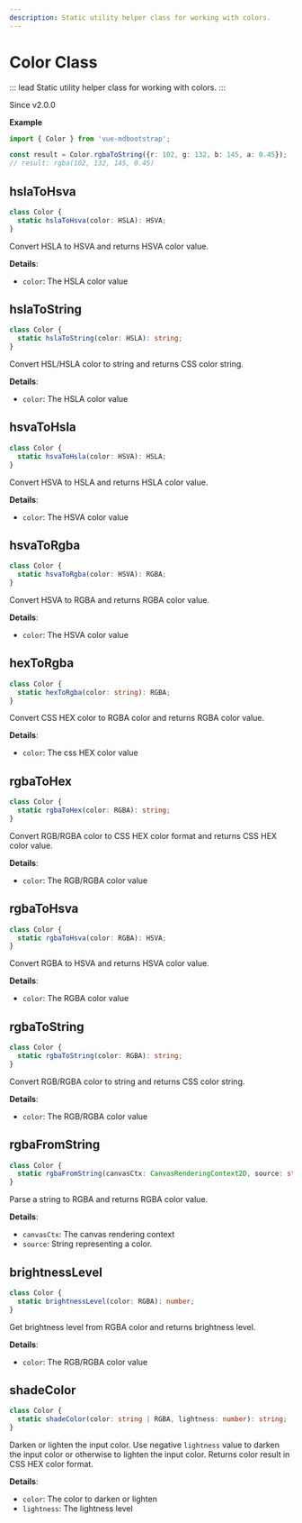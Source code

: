 ```yaml
---
description: Static utility helper class for working with colors.
---
```


# Color Class

::: lead
Static utility helper class for working with colors. 
:::

<SmallNote color="teal">Since v2.0.0</SmallNote>

**Example**

```ts
import { Color } from 'vue-mdbootstrap';

const result = Color.rgbaToString({r: 102, g: 132, b: 145, a: 0.45});
// result: rgba(102, 132, 145, 0.45)
```

<div class="doc-api">

## hslaToHsva

```ts
class Color {
  static hslaToHsva(color: HSLA): HSVA; 
}
``` 

Convert HSLA to HSVA and returns HSVA color value.

**Details**:
* `color`: The HSLA color value

## hslaToString 

```ts
class Color {
  static hslaToString(color: HSLA): string; 
}
```

Convert HSL/HSLA color to string and returns CSS color string.

**Details**:
* `color`: The HSLA color value

## hsvaToHsla 

```ts
class Color {
  static hsvaToHsla(color: HSVA): HSLA; 
}
```

Convert HSVA to HSLA and returns HSLA color value.

**Details**:
* `color`: The HSVA color value

## hsvaToRgba 

```ts
class Color {
  static hsvaToRgba(color: HSVA): RGBA; 
}
```

Convert HSVA to RGBA and returns RGBA color value. 

**Details**:
* `color`: The HSVA color value

## hexToRgba 

```ts
class Color {
  static hexToRgba(color: string): RGBA; 
}
```

Convert CSS HEX color to RGBA color and returns RGBA color value. 

**Details**:
* `color`: The css HEX color value

## rgbaToHex 

```ts
class Color {
  static rgbaToHex(color: RGBA): string; 
}
```

Convert RGB/RGBA color to CSS HEX color format and returns CSS HEX color value.

**Details**:
* `color`: The RGB/RGBA color value

## rgbaToHsva 

```ts
class Color {
  static rgbaToHsva(color: RGBA): HSVA; 
}
```

Convert RGBA to HSVA and returns HSVA color value.

**Details**:
* `color`: The RGBA color value

## rgbaToString 

```ts
class Color {
  static rgbaToString(color: RGBA): string; 
}
```

Convert RGB/RGBA color to string and returns CSS color string.

**Details**:
* `color`: The RGB/RGBA color value

## rgbaFromString 

```ts
class Color {
  static rgbaFromString(canvasCtx: CanvasRenderingContext2D, source: string): RGBA; 
}
```

Parse a string to RGBA and returns RGBA color value.

**Details**:
* `canvasCtx`: The canvas rendering context
* `source`: String representing a color.

## brightnessLevel  

```ts
class Color {
  static brightnessLevel(color: RGBA): number; 
}
```

Get brightness level from RGBA color and returns brightness level.

**Details**:
* `color`: The RGB/RGBA color value

## shadeColor  

```ts
class Color {
  static shadeColor(color: string | RGBA, lightness: number): string; 
}
```

Darken or lighten the input color. Use negative `lightness` value to darken the 
input color or otherwise to lighten the input color. Returns color result in CSS 
HEX color format. 

**Details**:
* `color`: The color to darken or lighten
* `lightness`: The lightness level

</div>